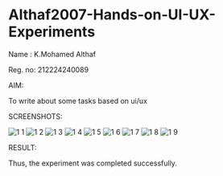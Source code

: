 # Althaf2007-Hands-on-UI-UX-Experiments
Name : K.Mohamed Althaf

Reg. no: 212224240089

AIM:

To write about some tasks based on ui/ux

SCREENSHOTS:

![1 1](https://github.com/user-attachments/assets/45df26aa-6a63-46cf-b824-69fb2c050d40)
![1 2](https://github.com/user-attachments/assets/390d41c1-be3e-4e27-b313-a987781a7a10)
![1 3](https://github.com/user-attachments/assets/8a013921-228f-4055-b11b-ccbf758f1f83)
![1 4](https://github.com/user-attachments/assets/2cf840c9-b51b-4c24-9323-4c3cd6b4c454)
![1 5](https://github.com/user-attachments/assets/53f86505-1e0b-4033-b08e-4d3e3ae2687d)
![1 6](https://github.com/user-attachments/assets/08c628c7-753a-448b-ada0-eaa447c0678e)
![1 7](https://github.com/user-attachments/assets/240c0f08-b32e-4f8d-9219-dfa5979ebf3d)
![1 8](https://github.com/user-attachments/assets/57d74015-2511-4b82-838b-46cf7935d8bd)
![1 9](https://github.com/user-attachments/assets/3201f50d-ad99-4ac6-93a1-f758c21f27b1)


RESULT:

Thus, the experiment was completed successfully.
